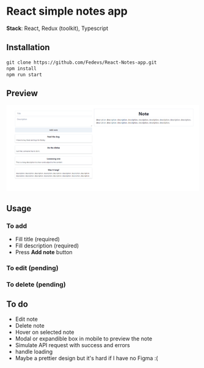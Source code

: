 # React simple notes app

**Stack**: React, Redux (toolkit), Typescript

## Installation

    git clone https://github.com/Fedevs/React-Notes-app.git
    npm install
    npm run start

## Preview

![enter image description here](https://raw.githubusercontent.com/Fedevs/React-Notes-app/main/public/notePreview.PNG)

## Usage

### To add

- Fill title (required)
- Fill description (required)
- Press **Add note** button

### To edit (pending)

### To delete (pending)

## To do

- Edit note
- Delete note
- Hover on selected note
- Modal or expandible box in mobile to preview the note
- Simulate API request with success and errors
- handle loading
- Maybe a prettier design but it's hard if I have no Figma :(
